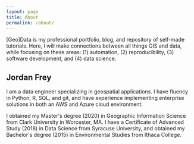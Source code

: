 ```yaml
---
layout: page
title: About
permalink: /about/
---
```


\[Geo\]Data is my professional portfolio, blog, and repository of self-made tutorials. Here, I will make connections between all things GIS and data, while focusing on these areas: (1) automation, (2) reproducibility, (3) software development, and (4) data science.


## Jordan Frey

I am a data engineer specializing in geospatial applications. I have fluency in Python, R, SQL, and git, and have experience implementing enterprise solutions in both an AWS and Azure cloud environment.

I obtained my Master's degree (2020) in Geographic Information Science from Clark University in Worcester, MA. I have a Certificate of Advanced Study (2018) in Data Science from Syracuse University, and obtained my Bachelor's degree (2015) in Environmental Studies from Ithaca College.
